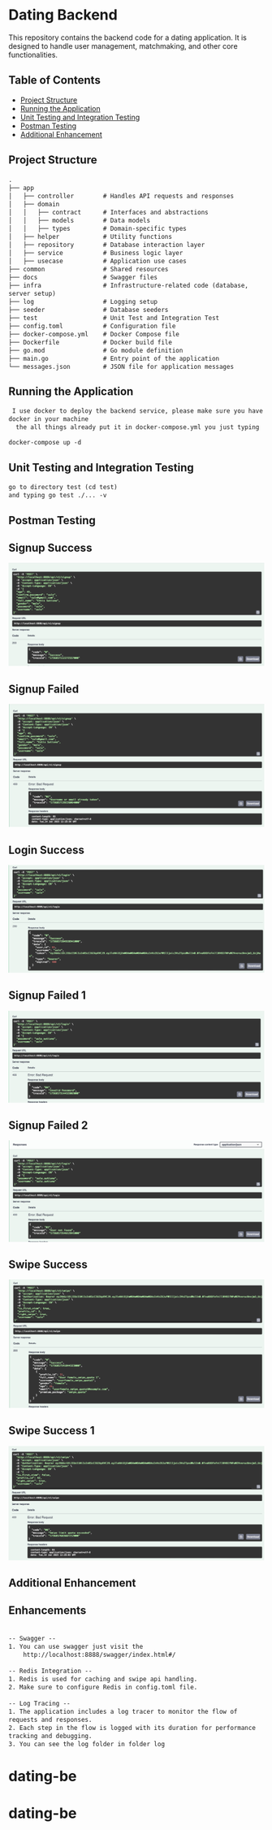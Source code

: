 # Dating Backend

This repository contains the backend code for a dating application. It is designed to handle user management, matchmaking, and other core functionalities.

## Table of Contents

- [Project Structure](#project-structure)
- [Running the Application](#running-the-application)
- [Unit Testing and Integration Testing](#unit-testing-and-integration-testing)
- [Postman Testing](#postman-testing)
- [Additional Enhancement](#contribution-guidelines)

## Project Structure

```plaintext
.
├── app
│   ├── controller        # Handles API requests and responses
│   ├── domain
│   │   ├── contract      # Interfaces and abstractions
│   │   ├── models        # Data models
│   │   ├── types         # Domain-specific types
│   ├── helper            # Utility functions
│   ├── repository        # Database interaction layer
│   ├── service           # Business logic layer
│   ├── usecase           # Application use cases
├── common                # Shared resources
├── docs                  # Swagger files
├── infra                 # Infrastructure-related code (database, server setup)
├── log                   # Logging setup
├── seeder                # Database seeders
├── test                  # Unit Test and Integration Test
├── config.toml           # Configuration file
├── docker-compose.yml    # Docker Compose file
├── Dockerfile            # Docker build file
├── go.mod                # Go module definition
├── main.go               # Entry point of the application
└── messages.json         # JSON file for application messages
```

## Running the Application
```plaintext
 I use docker to deploy the backend service, please make sure you have docker in your machine
  the all things already put it in docker-compose.yml you just typing
```
```code
docker-compose up -d
```

## Unit Testing and Integration Testing
```code
go to directory test (cd test)
and typing go test ./... -v
```

## Postman Testing
## Signup Success
![Signup Success](images/signup-success.png)
## Signup Failed
![Signup Success](images/signup-failed.png)
## Login Success
![Login Success](images/login-success.png)
## Signup Failed 1
![Login Failed 1](images/login-failed1.png)
## Signup Failed 2
![Login Failed 2](images/login-failed2.png)
## Swipe Success
![Swipe Success](images/swipe-success.png)
## Swipe Success 1
![Swipe Failed](images/swipe-failed.png)

## Additional Enhancement
## Enhancements
```

-- Swagger --
1. You can use swagger just visit the
    http://localhost:8888/swagger/index.html#/
  
-- Redis Integration --
1. Redis is used for caching and swipe api handling.
2. Make sure to configure Redis in config.toml file.

-- Log Tracing --
1. The application includes a log tracer to monitor the flow of requests and responses.
2. Each step in the flow is logged with its duration for performance tracking and debugging.
3. You can see the log folder in folder log
```

# dating-be
# dating-be
